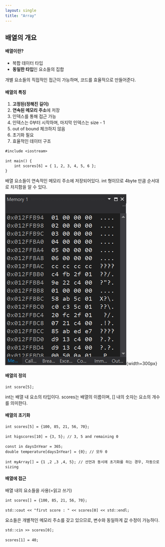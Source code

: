 ```yaml
---
layout: single
title: "Array"
---
```


## 배열의 개요

#### 배열이란?
- 복합 데이터 타입
- **동일한 타입**인 요소들의 집합

개별 요소들의 직접적인 접근이 가능하며, 코드를 효율적으로 만들어준다.

#### 배열의 특징
1. **고정된(정해진 길이)**
2. **연속된 메모리 주소**에 저장
3. 인덱스를 통해 접근 가능
4. 인덱스는 0부터 시작하며, 마지막 인덱스는 size - 1
5. out of bound 체크하지 않음
6. 초기화 필요
7. 효율적인 데이터 구조

```
#include <iostream>

int main() {
	int scores[6] = { 1, 2, 3, 4, 5, 6 };
}
```

배열 요소들이 연속적인 메모리 주소에 저장되어있다. int 형이므로 4byte 만큼 순서대로 차지함을 알 수 있다.

![image](../images/2025-02-03-Array/Continuous_Memory_Address.png){width=300px}

#### 배열의 정의

```
int score[5];
```

int는 배열 내 요소의 타입이다. scores는 배열의 이름이며, [] 내의 숫자는 요소의 개수를 의미한다.

#### 배열의 초기화

```
int scores[5] = {100, 85, 21, 56, 70};

int higscores[10] = {3, 5}; // 3, 5 and remaining 0

const in daysInYear = 365;
double temperature[daysInYear] = {0}; // 모두 0

int myArray[] = {1 ,2 ,3 ,4, 5}; // 선언과 동시에 초기화를 하는 경우, 자동으로 sizing
```

#### 배열에 접근
배열 내의 요소들을 사용(=읽고 쓰기)

```
int scores[] = {100, 85, 21, 56, 70};

std::cout << "first score : " << scores[0] << std::endl;
```

요소들은 개별적인 메모리 주소를 갖고 있으므로, 변수와 동일하게 값 수정이 가능하다. 

```
std::cin >> scores[0];

scores[1] = 40;
```



